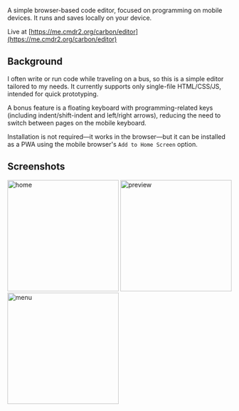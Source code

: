 A simple browser-based code editor, focused on programming on mobile devices. It runs and saves locally on your device.

Live at [https://me.cmdr2.org/carbon/editor](https://me.cmdr2.org/carbon/editor)

## Background
I often write or run code while traveling on a bus, so this is a simple editor tailored to my needs. It currently supports only single-file HTML/CSS/JS, intended for quick prototyping.

A bonus feature is a floating keyboard with programming-related keys (including indent/shift-indent and left/right arrows), reducing the need to switch between pages on the mobile keyboard.

Installation is not required—it works in the browser—but it can be installed as a PWA using the mobile browser's `Add to Home Screen` option.

## Screenshots
<img height="250" alt="home" src="https://github.com/user-attachments/assets/7a85f448-014f-4164-9e6f-7a5370a3878c" />
<img height="250" alt="preview" src="https://github.com/user-attachments/assets/d8786e30-b038-4336-a8d4-dadc9fb007af" />
<img height="250" alt="menu" src="https://github.com/user-attachments/assets/476b6aeb-058e-4869-a98e-0f14fe3237c1" />

